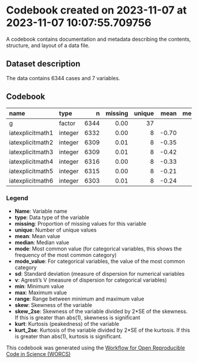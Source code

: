 Codebook created on 2023-11-07 at 2023-11-07 10:07:55.709756
================

A codebook contains documentation and metadata describing the contents,
structure, and layout of a data file.

## Dataset description

The data contains 6344 cases and 7 variables.

## Codebook

| name             | type    |    n | missing | unique |  mean | median | mode | mode_value |   sd |    v | min | max | range | skew | skew_2se |  kurt | kurt_2se |
|:-----------------|:--------|-----:|--------:|-------:|------:|-------:|-----:|:-----------|-----:|-----:|----:|----:|------:|-----:|---------:|------:|---------:|
| g                | factor  | 6344 |    0.00 |     37 |       |        | 1329 | pi         |      | 0.92 |     |     |       |      |          |       |          |
| iatexplicitmath1 | integer | 6332 |    0.00 |      8 | -0.70 |     -1 |   -1 |            | 1.92 |      |  -3 |   3 |     6 | 0.46 |     7.46 | -1.05 |    -8.55 |
| iatexplicitmath2 | integer | 6309 |    0.01 |      8 | -0.35 |      0 |    0 |            | 1.73 |      |  -3 |   3 |     6 | 0.24 |     3.91 | -0.87 |    -7.08 |
| iatexplicitmath3 | integer | 6309 |    0.01 |      8 | -0.42 |      0 |    0 |            | 1.81 |      |  -3 |   3 |     6 | 0.26 |     4.21 | -0.84 |    -6.82 |
| iatexplicitmath4 | integer | 6316 |    0.00 |      8 | -0.33 |      0 |    0 |            | 1.69 |      |  -3 |   3 |     6 | 0.24 |     3.89 | -0.68 |    -5.53 |
| iatexplicitmath5 | integer | 6315 |    0.00 |      8 | -0.21 |     -1 |   -1 |            | 2.01 |      |  -3 |   3 |     6 | 0.21 |     3.42 | -1.26 |   -10.24 |
| iatexplicitmath6 | integer | 6303 |    0.01 |      8 | -0.24 |      0 |    0 |            | 1.90 |      |  -3 |   3 |     6 | 0.05 |     0.88 | -1.16 |    -9.42 |

### Legend

- **Name**: Variable name
- **type**: Data type of the variable
- **missing**: Proportion of missing values for this variable
- **unique**: Number of unique values
- **mean**: Mean value
- **median**: Median value
- **mode**: Most common value (for categorical variables, this shows the
  frequency of the most common category)
- **mode_value**: For categorical variables, the value of the most
  common category
- **sd**: Standard deviation (measure of dispersion for numerical
  variables
- **v**: Agresti’s V (measure of dispersion for categorical variables)
- **min**: Minimum value
- **max**: Maximum value
- **range**: Range between minimum and maximum value
- **skew**: Skewness of the variable
- **skew_2se**: Skewness of the variable divided by 2\*SE of the
  skewness. If this is greater than abs(1), skewness is significant
- **kurt**: Kurtosis (peakedness) of the variable
- **kurt_2se**: Kurtosis of the variable divided by 2\*SE of the
  kurtosis. If this is greater than abs(1), kurtosis is significant.

This codebook was generated using the [Workflow for Open Reproducible
Code in Science (WORCS)](https://osf.io/zcvbs/)
